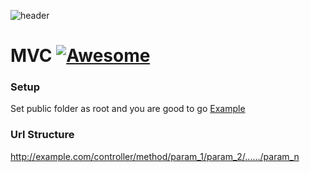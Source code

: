 ![header](http://vignette3.wikia.nocookie.net/pikmin/images/1/12/White-feather-HR-no-background.jpg/revision/latest?cb=20130711162440)

# MVC [![Awesome](https://cdn.rawgit.com/sindresorhus/awesome/d7305f38d29fed78fa85652e3a63e154dd8e8829/media/badge.svg)](https://github.com/jagroop)

### Setup 
Set public folder as root and you are good to go [Example](https://github.com/jagroop/mvc/wiki/Public-folder-as-root)
### Url Structure
http://example.com/controller/method/param_1/param_2/....../param_n
